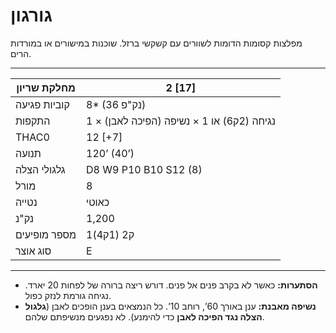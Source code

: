 # גורגון

מפלצות קסומות הדומות לשוורים עם קשקשי ברזל. שוכנות במישורים או במורדות הרים.

------

| מחלקת שריון     | 2 [17]                                 |
| ---------------- | -------------------------------------- |
| קוביות פגיעה     | 8* (36 נק"פ)                           |
| התקפות           | 1 × נגיחה (2ק6) או 1 × נשיפה (הפיכה לאבן) |
| THAC0            | 12 [+7]                                |
| תנועה            | 120’ (40’)                             |
| גלגולי הצלה      | D8 W9 P10 B10 S12 (8)                  |
| מורל             | 8                                      |
| נטייה            | כאוטי                                  |
| נק"נ             | 1,200                                  |
| מספר מופיעים     | 1ק2 (1ק4)                              |
| סוג אוצר         | E                                      |

------

- **הסתערות:** כאשר לא בקרב פנים אל פנים. דורש ריצה ברורה של לפחות 20 יארד. נגיחה גורמת לנזק כפול.
- **נשיפה מאבנת:** ענן באורך 60’, רוחב 10’. כל הנמצאים בענן הופכים לאבן (**גלגול הצלה נגד הפיכה לאבן** כדי להימנע). לא נפגעים מנשיפתם שלהם.